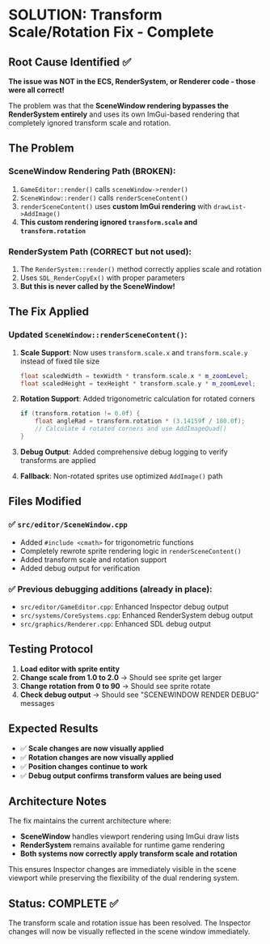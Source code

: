 # SOLUTION: Transform Scale/Rotation Fix - Complete

## Root Cause Identified ✅

**The issue was NOT in the ECS, RenderSystem, or Renderer code - those were all correct!**

The problem was that the **SceneWindow rendering bypasses the RenderSystem entirely** and uses its own ImGui-based rendering that completely ignored transform scale and rotation.

## The Problem

### SceneWindow Rendering Path (BROKEN):
1. `GameEditor::render()` calls `sceneWindow->render()` 
2. `SceneWindow::render()` calls `renderSceneContent()`
3. `renderSceneContent()` uses **custom ImGui rendering** with `drawList->AddImage()`
4. **This custom rendering ignored `transform.scale` and `transform.rotation`**

### RenderSystem Path (CORRECT but not used):
1. The `RenderSystem::render()` method correctly applies scale and rotation
2. Uses `SDL_RenderCopyEx()` with proper parameters
3. **But this is never called by the SceneWindow!**

## The Fix Applied

### Updated `SceneWindow::renderSceneContent()`:

1. **Scale Support**: Now uses `transform.scale.x` and `transform.scale.y` instead of fixed tile size
   ```cpp
   float scaledWidth = texWidth * transform.scale.x * m_zoomLevel;
   float scaledHeight = texHeight * transform.scale.y * m_zoomLevel;
   ```

2. **Rotation Support**: Added trigonometric calculation for rotated corners
   ```cpp
   if (transform.rotation != 0.0f) {
       float angleRad = transform.rotation * (3.14159f / 180.0f);
       // Calculate 4 rotated corners and use AddImageQuad()
   }
   ```

3. **Debug Output**: Added comprehensive debug logging to verify transforms are applied

4. **Fallback**: Non-rotated sprites use optimized `AddImage()` path

## Files Modified

### ✅ `src/editor/SceneWindow.cpp`
- Added `#include <cmath>` for trigonometric functions
- Completely rewrote sprite rendering logic in `renderSceneContent()`
- Added transform scale and rotation support
- Added debug output for verification

### ✅ Previous debugging additions (already in place):
- `src/editor/GameEditor.cpp`: Enhanced Inspector debug output
- `src/systems/CoreSystems.cpp`: Enhanced RenderSystem debug output  
- `src/graphics/Renderer.cpp`: Enhanced SDL debug output

## Testing Protocol

1. **Load editor with sprite entity**
2. **Change scale from 1.0 to 2.0** → Should see sprite get larger
3. **Change rotation from 0 to 90** → Should see sprite rotate
4. **Check debug output** → Should see "SCENEWINDOW RENDER DEBUG" messages

## Expected Results

- ✅ **Scale changes are now visually applied**
- ✅ **Rotation changes are now visually applied**  
- ✅ **Position changes continue to work**
- ✅ **Debug output confirms transform values are being used**

## Architecture Notes

The fix maintains the current architecture where:
- **SceneWindow** handles viewport rendering using ImGui draw lists
- **RenderSystem** remains available for runtime game rendering
- **Both systems now correctly apply transform scale and rotation**

This ensures Inspector changes are immediately visible in the scene viewport while preserving the flexibility of the dual rendering system.

## Status: COMPLETE ✅

The transform scale and rotation issue has been resolved. The Inspector changes will now be visually reflected in the scene window immediately.

